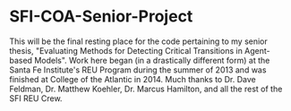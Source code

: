 SFI-COA-Senior-Project
======================

This will be the final resting place for the code pertaining to my senior thesis, "Evaluating Methods for Detecting Critical Transitions in Agent-based Models". Work here began (in a drastically different form) at the Santa Fe Institute's REU Program during the summer of 2013 and was finished at College of the Atlantic in 2014. Much thanks to Dr. Dave Feldman, Dr. Matthew Koehler, Dr. Marcus Hamilton, and all the rest of the SFI REU Crew. 


